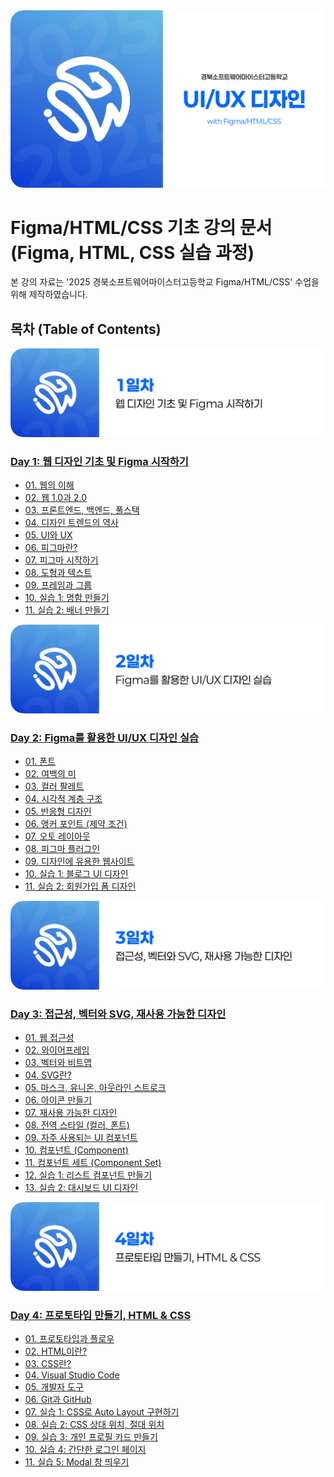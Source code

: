 <img src="./thumbnail.png" />

# Figma/HTML/CSS 기초 강의 문서 (Figma, HTML, CSS 실습 과정)

본 강의 자료는 '2025 경북소프트웨어마이스터고등학교 Figma/HTML/CSS' 수업을 위해 제작하였습니다.

## 목차 (Table of Contents)

<img src="./day_1/header.png" />

### [Day 1: 웹 디자인 기초 및 Figma 시작하기](./day_1/README.md)

- [01. 웹의 이해](./day_1/01-Introducing-Web.md)
- [02. 웹 1.0과 2.0](./day_1/02-Web-1.0-2.0.md)
- [03. 프론트엔드, 백엔드, 풀스택](./day_1/03-Frontend-Backend-Fullstack.md)
- [04. 디자인 트렌드의 역사](./day_1/04-History-of-Design-Transformation.md)
- [05. UI와 UX](./day_1/05-UI-UX.md)
- [06. 피그마란?](./day_1/06-What-is-Figma.md)
- [07. 피그마 시작하기](./day_1/07-Figma-First-Step.md)
- [08. 도형과 텍스트](./day_1/08-Shape-and-Text.md)
- [09. 프레임과 그룹](./day_1/09-Frame-and-Group.md)
- [10. 실습 1: 명함 만들기](./day_1/10-Create-Business-Card.md)
- [11. 실습 2: 배너 만들기](./day_1/11-Create-Banner.md)

<img src="./day_2/header.png" />

### [Day 2: Figma를 활용한 UI/UX 디자인 실습](./day_2/README.md)

- [01. 폰트](./day_2/01-Fonts.md)
- [02. 여백의 미](./day_2/02-The-Beauty-of-the-Blank.md)
- [03. 컬러 팔레트](./day_2/03-Color-Pallete.md)
- [04. 시각적 계층 구조](./day_2/04-Visual-Hierarchy.md)
- [05. 반응형 디자인](./day_2/05-Responsible-Design.md)
- [06. 앵커 포인트 (제약 조건)](./day_2/06-Anchor-Point.md)
- [07. 오토 레이아웃](./day_2/07-Auto-Layout.md)
- [08. 피그마 플러그인](./day_2/08-Figma-Plugins.md)
- [09. 디자인에 유용한 웹사이트](./day_2/09-Useful-Websites.md)
- [10. 실습 1: 블로그 UI 디자인](./day_2/10.%20Practice-1.md)
- [11. 실습 2: 회원가입 폼 디자인](./day_2/11.%20Practice-2.md)

<img src="./day_3/header.png" />

### [Day 3: 접근성, 벡터와 SVG, 재사용 가능한 디자인](./day_3/README.md)

- [01. 웹 접근성](./day_3/01-Accessibility.md)
- [02. 와이어프레임](./day_3/02-Wire-Frame.md)
- [03. 벡터와 비트맵](./day_3/03-Vector-Bitmap.md)
- [04. SVG란?](./day_3/04-What-is-SVG.md)
- [05. 마스크, 유니온, 아웃라인 스트로크](./day_3/05-Mask-Union-OutlineStroke.md)
- [06. 아이콘 만들기](./day_3/06-Create-Icon.md)
- [07. 재사용 가능한 디자인](./day_3/07-Reusable-Design.md)
- [08. 전역 스타일 (컬러, 폰트)](./day_3/08-Global-Styles.md)
- [09. 자주 사용되는 UI 컴포넌트](./day_3/09-Common-UI-Components.md)
- [10. 컴포넌트 (Component)](./day_3/10-Component.md)
- [11. 컴포넌트 세트 (Component Set)](./day_3/11-Component-Set.md)
- [12. 실습 1: 리스트 컴포넌트 만들기](./day_3/12-Practice-1.md)
- [13. 실습 2: 대시보드 UI 디자인](./day_3/13-Practice-2.md)

<img src="./day_4/header.png" />

### [Day 4: 프로토타입 만들기, HTML & CSS](./day_4/README.md)

- [01. 프로토타입과 플로우](./day_4/01-Prototype-and-Flow.md)
- [02. HTML이란?](./day_4/02-What-is-HTML.md)
- [03. CSS란?](./day_4/03-What-is-CSS.md)
- [04. Visual Studio Code](./day_4/04-Visual-Studio-Code.md)
- [05. 개발자 도구](./day_4/05-Developer-Tool.md)
- [06. Git과 GitHub](./day_4/06-GIt-GitHub.md)
- [07. 실습 1: CSS로 Auto Layout 구현하기](./day_4/07-Practice-1.md)
- [08. 실습 2: CSS 상대 위치, 절대 위치](./day_4/08-Practice-2.md)
- [09. 실습 3: 개인 프로필 카드 만들기](./day_4/09-Practice-3.md)
- [10. 실습 4: 간단한 로그인 페이지](./day_4/10-Practice-4.md)
- [11. 실습 5: Modal 창 띄우기](./day_4/11-Practice-5.md)
